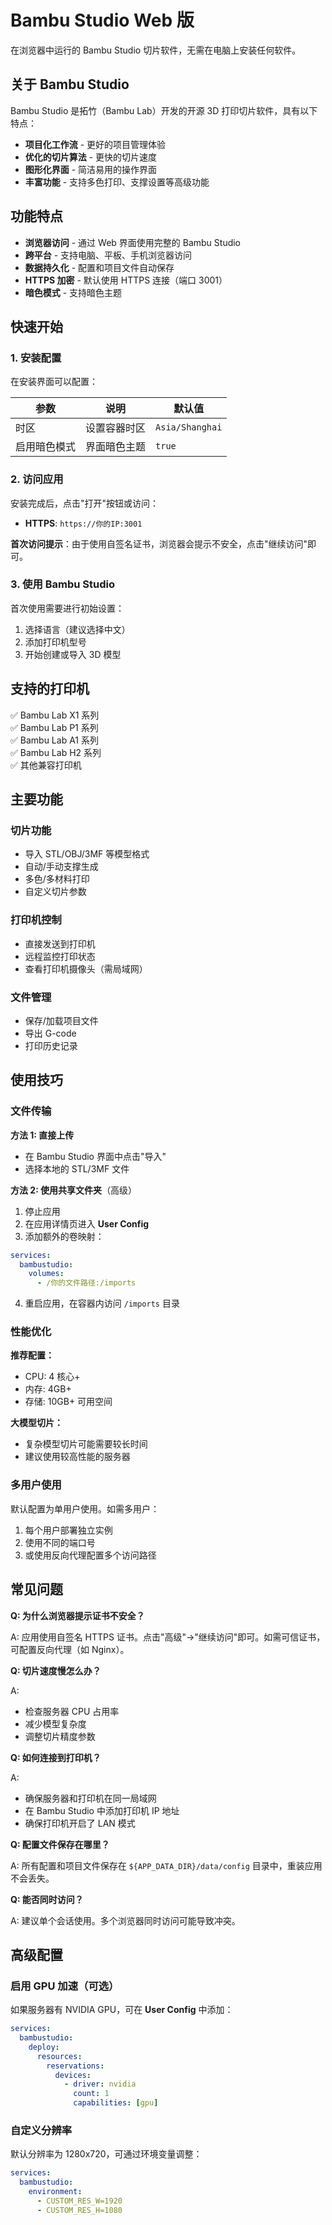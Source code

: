 # Bambu Studio Web 版

在浏览器中运行的 Bambu Studio 切片软件，无需在电脑上安装任何软件。

## 关于 Bambu Studio

Bambu Studio 是拓竹（Bambu Lab）开发的开源 3D 打印切片软件，具有以下特点：

-  **项目化工作流** - 更好的项目管理体验
-  **优化的切片算法** - 更快的切片速度
-  **图形化界面** - 简洁易用的操作界面
-  **丰富功能** - 支持多色打印、支撑设置等高级功能

## 功能特点

-  **浏览器访问** - 通过 Web 界面使用完整的 Bambu Studio
-  **跨平台** - 支持电脑、平板、手机浏览器访问
-  **数据持久化** - 配置和项目文件自动保存
-  **HTTPS 加密** - 默认使用 HTTPS 连接（端口 3001）
-  **暗色模式** - 支持暗色主题

## 快速开始

### 1. 安装配置

在安装界面可以配置：

| 参数 | 说明 | 默认值 |
|------|------|--------|
| 时区 | 设置容器时区 | `Asia/Shanghai` |
| 启用暗色模式 | 界面暗色主题 | `true` |

### 2. 访问应用

安装完成后，点击"打开"按钮或访问：
- **HTTPS**: `https://你的IP:3001`

 **首次访问提示**：由于使用自签名证书，浏览器会提示不安全，点击"继续访问"即可。

### 3. 使用 Bambu Studio

首次使用需要进行初始设置：
1. 选择语言（建议选择中文）
2. 添加打印机型号
3. 开始创建或导入 3D 模型

## 支持的打印机

✅ Bambu Lab X1 系列  
✅ Bambu Lab P1 系列  
✅ Bambu Lab A1 系列  
✅ Bambu Lab H2 系列  
✅ 其他兼容打印机  

## 主要功能

### 切片功能
- 导入 STL/OBJ/3MF 等模型格式
- 自动/手动支撑生成
- 多色/多材料打印
- 自定义切片参数

### 打印机控制
- 直接发送到打印机
- 远程监控打印状态
- 查看打印机摄像头（需局域网）

### 文件管理
- 保存/加载项目文件
- 导出 G-code
- 打印历史记录

## 使用技巧

### 文件传输

**方法 1: 直接上传**
- 在 Bambu Studio 界面中点击"导入"
- 选择本地的 STL/3MF 文件

**方法 2: 使用共享文件夹**（高级）
1. 停止应用
2. 在应用详情页进入 **User Config**
3. 添加额外的卷映射：
```yaml
services:
  bambustudio:
    volumes:
      - /你的文件路径:/imports
```
4. 重启应用，在容器内访问 `/imports` 目录

### 性能优化

**推荐配置：**
- CPU: 4 核心+
- 内存: 4GB+
- 存储: 10GB+ 可用空间

**大模型切片：**
- 复杂模型切片可能需要较长时间
- 建议使用较高性能的服务器

### 多用户使用

默认配置为单用户使用。如需多用户：
1. 每个用户部署独立实例
2. 使用不同的端口号
3. 或使用反向代理配置多个访问路径

## 常见问题

**Q: 为什么浏览器提示证书不安全？**

A: 应用使用自签名 HTTPS 证书。点击"高级"→"继续访问"即可。如需可信证书，可配置反向代理（如 Nginx）。

**Q: 切片速度慢怎么办？**

A: 
- 检查服务器 CPU 占用率
- 减少模型复杂度
- 调整切片精度参数

**Q: 如何连接到打印机？**

A: 
- 确保服务器和打印机在同一局域网
- 在 Bambu Studio 中添加打印机 IP 地址
- 确保打印机开启了 LAN 模式

**Q: 配置文件保存在哪里？**

A: 所有配置和项目文件保存在 `${APP_DATA_DIR}/data/config` 目录中，重装应用不会丢失。

**Q: 能否同时访问？**

A: 建议单个会话使用。多个浏览器同时访问可能导致冲突。


## 高级配置

### 启用 GPU 加速（可选）

如果服务器有 NVIDIA GPU，可在 **User Config** 中添加：

```yaml
services:
  bambustudio:
    deploy:
      resources:
        reservations:
          devices:
            - driver: nvidia
              count: 1
              capabilities: [gpu]
```

### 自定义分辨率

默认分辨率为 1280x720，可通过环境变量调整：

```yaml
services:
  bambustudio:
    environment:
      - CUSTOM_RES_W=1920
      - CUSTOM_RES_H=1080
```




